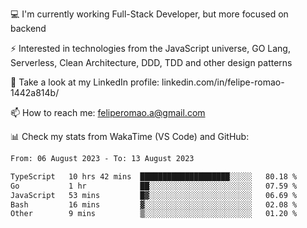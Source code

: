 💻 I'm currently working Full-Stack Developer, but more focused on backend

⚡ Interested in technologies from the JavaScript universe, GO Lang, Serverless, Clean Architecture, DDD, TDD and other design patterns

👥 Take a look at my LinkedIn profile: linkedin.com/in/felipe-romao-1442a814b/

📫 How to reach me: feliperomao.a@gmail.com

📊 Check my stats from WakaTime (VS Code) and GitHub:

<!--START_SECTION:waka-->

```txt
From: 06 August 2023 - To: 13 August 2023

TypeScript   10 hrs 42 mins  ████████████████████░░░░░   80.18 %
Go           1 hr            ██░░░░░░░░░░░░░░░░░░░░░░░   07.59 %
JavaScript   53 mins         █▓░░░░░░░░░░░░░░░░░░░░░░░   06.69 %
Bash         16 mins         ▓░░░░░░░░░░░░░░░░░░░░░░░░   02.08 %
Other        9 mins          ▒░░░░░░░░░░░░░░░░░░░░░░░░   01.20 %
```

<!--END_SECTION:waka-->
